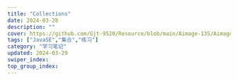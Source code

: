 ```yaml
---
title: "Collections"
date: 2024-03-28
description: ""
cover: https://github.com/Gjt-9520/Resource/blob/main/Aimage-135/Aimage110.jpg?raw=true
tags: ["JavaSE","集合","练习"]
category: "学习笔记"
updated: 2024-03-29
swiper_index: 
top_group_index: 
---
```


